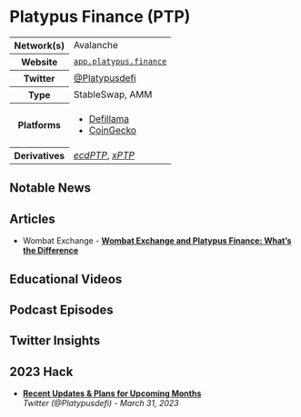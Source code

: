 # Platypus Finance (PTP)

<table>
    <tbody>
        <tr><th>Network(s)</th><td>Avalanche</td></tr>
        <tr><th>Website</th><td><a href="https://app.platypus.finance/"><code>app.platypus.finance</code></a></td></tr>
        <tr><th>Twitter</th><td><a href="https://twitter.com/platypusdefi">@Platypusdefi</a></td></tr>
        <tr><th>Type</th><td>StableSwap, AMM</td></tr>
        <tr><th>Platforms</th>
            <td><ul>
              <li><a href="https://defillama.com/protocol/platypus-finance">Defillama</a</li>
              <li><a href="https://www.coingecko.com/en/coins/platypus-finance">CoinGecko</a</li>
            </ul> </td>
        </tr>
        <tr><th>Derivatives</th><td>
            <i><a href="https://www.echidna.finance/">ecdPTP</a></i>,
            <i><a href="https://vectorfinance.io/">xPTP</a></i>
        </td></tr>
    </tbody>
</table>

## Notable News

## Articles

- Wombat Exchange - [**Wombat Exchange and Platypus Finance: What’s the Difference**](https://medium.com/wombat-exchange/wombat-exchange-and-platypus-finance-whats-the-difference-884e3eef8590)

## Educational Videos

## Podcast Episodes

## Twitter Insights

## 2023 Hack

*   [**Recent Updates & Plans for Upcoming Months**](https://twitter.com/Platypusdefi/status/1641804554454077440)  
    _Twitter (@Platypusdefi) - March 31, 2023_

